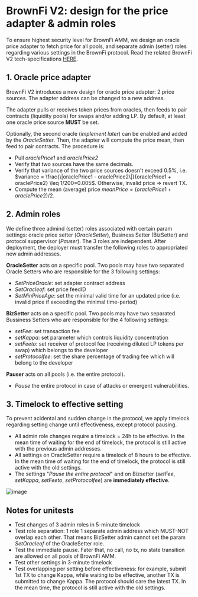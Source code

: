 # BrownFi V2: design for the price adapter & admin roles
To ensure highest security level for BrownFi AMM, we design an oracle price adapter to fetch price for all pools, and separate admin (setter) roles regarding various settings in the BrownFi protocol. Read the related BrownFi V2 tech-specifications [HERE](https://github.com/BrownFi/BrownFi-tech-docs/blob/main/BrownFi-techspecs-V2.md).

## 1. Oracle price adapter
BrownFi V2 introduces a new design for oracle price adapter: 2 price sources. The adapter address can be changed to a new address. 

The adapter pulls or receives token prices from oracles, then feeds to pair contracts (liquidity pools) for swaps and/or adding LP. By default, at least one oracle price source **MUST** be set.   

Optionally, the second oracle (_implement later_) can be enabled and added by the _OracleSetter_. Then, the adapter will compute the price mean, then feed to pair contracts. The procedure is:  
- Pull _oraclePrice1_ and _oraclePrice2_
- Verify that two sources have the same decimals.
- Verify that variance of the two price sources doesn't exceed 0.5%, i.e. $variance = \frac{\|oraclePrice1 - oraclePrice2\|}{oraclePrice1 + oraclePrice2} \leq 1/200=0.005$. Otherwise, invalid price => revert TX. 
- Compute the mean (average) price $meanPrice = (oraclePrice1 + oraclePrice2)/2$.

## 2. Admin roles
We define three admind (setter) roles associated with certain param settings: oracle price setter (_OracleSetter_), Business Setter (BizSetter) and protocol suppervisor (_Pauser_). The 3 roles are independent. After deployment, the deployer must transfer the following roles to appropriated new admin addresses. 

**OracleSetter** acts on a specific pool. Two pools may have two separated Oracle Setters who are responsible for the 3 following settings: 
- _SetPriceOracle_: set adapter contract address
- _SetOracleof_: set price feedID
- _SetMinPriceAge_: set the minimal valid time for an updated price (i.e. invalid price if exceeding the minimal time-period)

**BizSetter** acts on a specific pool. Two pools may have two separated Bussiness Setters who are responsible for the 4 following settings: 
- _setFee_: set transaction fee
- _setKappa_: set parameter which controls liquidity concentration
- _setFeeto_: set receiver of protocol fee (receiving diluted LP tokens per swap) which belongs to the developer
- _setProtocolfee_: set the share percentage of trading fee which will belong to the developer

**Pauser** acts on all pools (i.e. the entire protocol). 
- _Pause_ the entire protocol in case of attacks or emergent vulnerabilities. 

## 3. Timelock to effective setting
To prevent acidental and sudden change in the protocol, we apply timelock regarding setting change until effectiveness, except protocol pausing.  
- All admin role changes require a timelock = 24h to be effective. In the mean time of waiting for the end of timelock, the protocol is still active with the previous admin addresses.
- All settings on OracleSetter require a timelock of 8 hours to be effective. In the mean time of waiting for the end of timelock, the protocol is still active with the old settings.  
- The settings "_Pause the entire protocol_" and on Bizsetter (_setFee_, _setKappa_, _setFeeto_, _setProtocolfee_) are **immediately effective**. 

![image](https://github.com/user-attachments/assets/f9ee760a-44cc-4d84-91d4-2da0f70eabec)


## Notes for unitests
- Test changes of 3 admin roles in 5-minute timelock
- Test role separation: 1 role 1 separate admin address which MUST-NOT overlap each other. That means BizSetter admin cannot set the param _SetOracleof_ of the OracleSetter role.
- Test the immediate pause. Fater that, no call, no tx, no state transition are allowed on all pools of BrownFi AMM.
- Test other settings in 3-minute timelock
- Test overlapping per setting before effectiveness: for example, submit 1st TX to change Kappa, while waiting to be effective, another TX is submitted to change Kappa. The protocol should care the latest TX. In the mean time, the protocol is still active with the old settings.  



